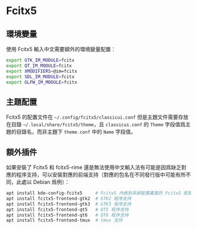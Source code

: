 # Fcitx5

## 環境變量

使用 Fcitx5 輸入中文需要額外的環境變量配置：

```bash
export GTK_IM_MODULE=fcitx
export QT_IM_MODULE=fcitx
export XMODIFIERS=@im=fcitx
export SDL_IM_MODULE=fcitx
export GLFW_IM_MODULE=fcitx
```

## 主題配置

Fcitx5 的配置文件在 `~/.config/fcitx5/classicui.conf` 但是主題文件需要存放在目錄 `~/.local/share/fcitx5/theme`，且 `classicui.conf` 的 `Theme` 字段值爲主題的目錄名，而非主題下 `theme.conf` 中的 `Name` 字段值。

## 額外插件

如果安裝了 Fcitx5 和 fcitx5-rime 還是無法使用中文輸入法有可能是因爲缺乏對應的程序支持，可以安裝對應的前端支持（對應的包名在不同發行版中可能有所不同，此處以 Debian 爲例）：

```bash
apt install kde-config-fcitx5     # Fcitx5 內嵌到系統配置裏面的 Fcitx5 配置面版
apt install fcitx5-frontend-gtk2  # GTK2 程序支持
apt install fcitx5-frontend-gtk3  # GTK3 程序支持
apt install fcitx5-frontend-qt5   # QT5 程序支持
apt install fcitx5-frontend-qt6   # QT6 程序支持
apt install fcitx5-frontend-tmux  # tmux 支持
```
